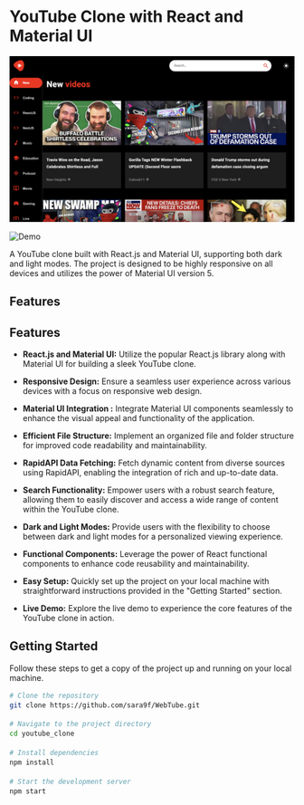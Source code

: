 # YouTube Clone with React and Material UI

![YouTube Clone](youtubeClone.png)

![Demo](https://webtube-yt.netlify.app)

A YouTube clone built with React.js and Material UI, supporting both dark and light modes. The project is designed to be highly responsive on all devices and utilizes the power of Material UI version 5.

## Features

## Features

- **React.js and Material UI:** Utilize the popular React.js library along with Material UI for building a sleek YouTube clone.

- **Responsive Design:** Ensure a seamless user experience across various devices with a focus on responsive web design.

- **Material UI Integration :** Integrate Material UI components seamlessly to enhance the visual appeal and functionality of the application.

- **Efficient File Structure:** Implement an organized file and folder structure for improved code readability and maintainability.

- **RapidAPI Data Fetching:** Fetch dynamic content from diverse sources using RapidAPI, enabling the integration of rich and up-to-date data.

- **Search Functionality:** Empower users with a robust search feature, allowing them to easily discover and access a wide range of content within the YouTube clone.

- **Dark and Light Modes:** Provide users with the flexibility to choose between dark and light modes for a personalized viewing experience.

- **Functional Components:** Leverage the power of React functional components to enhance code reusability and maintainability.

- **Easy Setup:** Quickly set up the project on your local machine with straightforward instructions provided in the "Getting Started" section.

- **Live Demo:** Explore the live demo to experience the core features of the YouTube clone in action.

## Getting Started

Follow these steps to get a copy of the project up and running on your local machine.

```bash
# Clone the repository
git clone https://github.com/sara9f/WebTube.git

# Navigate to the project directory
cd youtube_clone

# Install dependencies
npm install

# Start the development server
npm start
```
